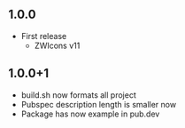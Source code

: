 ## 1.0.0

* First release
  * ZWIcons v11
  
## 1.0.0+1
  * build.sh now formats all project
  * Pubspec description length is smaller now
  * Package has now example in pub.dev